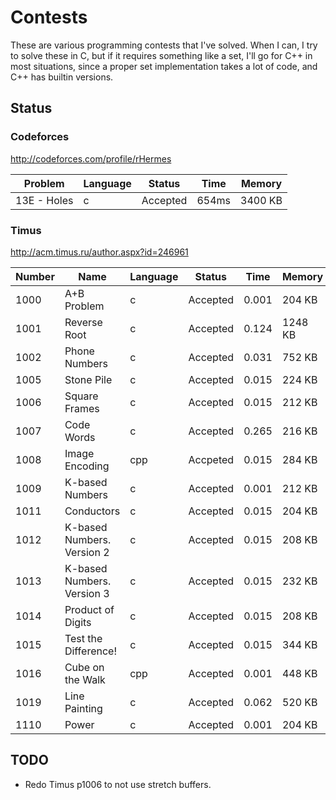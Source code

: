 # Contests

These are various programming contests that I've solved. When I can, I try to
solve these in C, but if it requires something like a set, I'll go for C++
in most situations, since a proper set implementation takes a lot of code,
and C++ has builtin versions.

## Status

### Codeforces
http://codeforces.com/profile/rHermes

| Problem     | Language | Status   | Time  | Memory  |
| ----------- | -------- | -------- | ----- | ------- |
| 13E - Holes | c        | Accepted | 654ms | 3400 KB |

### Timus
http://acm.timus.ru/author.aspx?id=246961

| Number | Name                       | Language | Status   | Time  | Memory  |
| ------ | -------------------------- | -------- | -------- | ----- | ------- |
| 1000   | A+B Problem                | c        | Accepted | 0.001 | 204 KB  |
| 1001   | Reverse Root               | c        | Accepted | 0.124 | 1248 KB |
| 1002   | Phone Numbers              | c        | Accepted | 0.031 | 752 KB  |
| 1005   | Stone Pile                 | c        | Accepted | 0.015 | 224 KB  |
| 1006   | Square Frames              | c        | Accepted | 0.015 | 212 KB  |
| 1007   | Code Words                 | c        | Accepted | 0.265 | 216 KB  |
| 1008   | Image Encoding             | cpp      | Accpeted | 0.015 | 284 KB  |
| 1009   | K-based Numbers            | c        | Accepted | 0.001 | 212 KB  |
| 1011   | Conductors                 | c        | Accepted | 0.015 | 204 KB  |
| 1012   | K-based Numbers. Version 2 | c        | Accepted | 0.015 | 208 KB  |
| 1013   | K-based Numbers. Version 3 | c        | Accepted | 0.015 | 232 KB  |
| 1014   | Product of Digits          | c        | Accepted | 0.015 | 208 KB  |
| 1015   | Test the Difference!       | c        | Accepted | 0.015 | 344 KB  |
| 1016   | Cube on the Walk           | cpp      | Accepted | 0.001 | 448 KB  |
| 1019   | Line Painting              | c        | Accepted | 0.062 | 520 KB  |
| 1110   | Power                      | c        | Accepted | 0.001 | 204 KB  |

## TODO

+ Redo Timus p1006 to not use stretch buffers.
